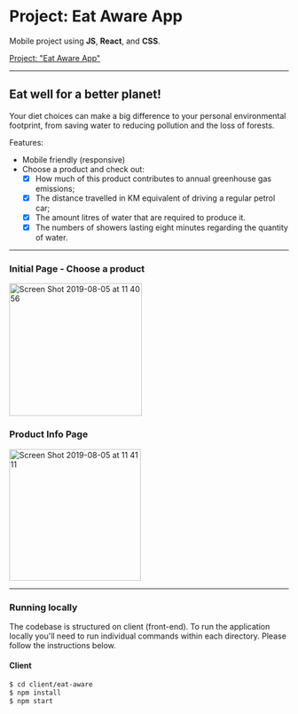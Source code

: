 # Project: Eat Aware App

Mobile project using **JS**, **React**, and **CSS**.  </br>

<a href="http://" target="_blank">Project: "Eat Aware App"</a>

---
## Eat well for a better planet!

Your diet choices can make a big difference to your personal environmental footprint, from saving water to reducing pollution and the loss of forests.

Features:

- Mobile friendly (responsive)
- Choose a product and check out:
    - [x] How much of this product contributes to annual greenhouse gas emissions;
    - [x] The distance travelled in KM equivalent of driving a regular petrol car;
    - [x] The amount litres of water that are required to produce it.
    - [x] The numbers of showers lasting eight minutes regarding the quantity of water.

---

### Initial Page - Choose a product
<img width="239" alt="Screen Shot 2019-08-05 at 11 40 56" src="https://user-images.githubusercontent.com/33978352/62434231-27512300-b77b-11e9-9768-4e3ed7af8184.png">

### Product Info Page
<img width="237" alt="Screen Shot 2019-08-05 at 11 41 11" src="https://user-images.githubusercontent.com/33978352/62434232-27e9b980-b77b-11e9-8dfc-79ca5cdd5979.png">

---

### Running locally

The codebase is structured on client (front-end). To run the application locally you'll need to run individual commands within each directory. Please follow the instructions below.

#### Client

```sh
$ cd client/eat-aware
$ npm install
$ npm start
```